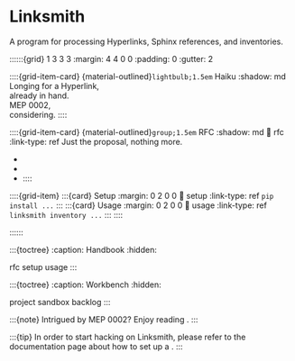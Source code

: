 # Linksmith

A program for processing Hyperlinks, Sphinx references, and inventories.

::::::{grid} 1 3 3 3
:margin: 4 4 0 0
:padding: 0
:gutter: 2

::::{grid-item-card} {material-outlined}`lightbulb;1.5em` Haiku
:shadow: md
Longing for a Hyperlink, \
already in hand. \
MEP 0002, \
considering.
::::

::::{grid-item-card} {material-outlined}`group;1.5em` RFC
:shadow: md
:link: rfc
:link-type: ref
Just the proposal, nothing more.

- [](#rfc-markdown-output)
- [](#rfc-multi-project)
- [](#rfc-community-operations)
::::

::::{grid-item}
:::{card} Setup
:margin: 0 2 0 0
:link: setup
:link-type: ref
`pip install ...`
:::
:::{card} Usage
:margin: 0 2 0 0
:link: usage
:link-type: ref
`linksmith inventory ...`
:::
::::

::::::


:::{toctree}
:caption: Handbook
:hidden:

rfc
setup
usage
:::


:::{toctree}
:caption: Workbench
:hidden:

project
sandbox
backlog
:::


:::{note}
Intrigued by MEP 0002? Enjoy reading [](inv:mep#meps/mep-0002).
:::

:::{tip}
In order to start hacking on Linksmith, please refer to the documentation
page about how to set up a [](#development-sandbox).
:::
